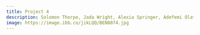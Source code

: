 ```yaml
---
title: Project 4
description: Solomon Thorpe, Jada Wright, Alexia Springer, Adefemi Olateru, Brandon Thompson
image: https://image.ibb.co/jikLQQ/BEN8074.jpg
---
```


<p></p>
